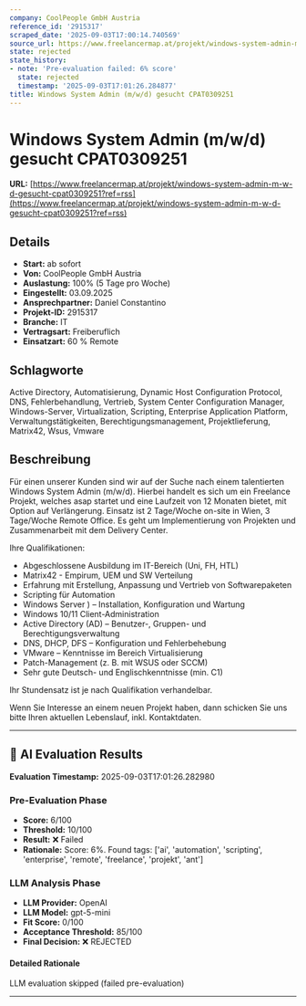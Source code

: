 ```yaml
---
company: CoolPeople GmbH Austria
reference_id: '2915317'
scraped_date: '2025-09-03T17:00:14.740569'
source_url: https://www.freelancermap.at/projekt/windows-system-admin-m-w-d-gesucht-cpat0309251?ref=rss
state: rejected
state_history:
- note: 'Pre-evaluation failed: 6% score'
  state: rejected
  timestamp: '2025-09-03T17:01:26.284877'
title: Windows System Admin (m/w/d) gesucht CPAT0309251
---
```



# Windows System Admin (m/w/d) gesucht CPAT0309251
**URL:** [https://www.freelancermap.at/projekt/windows-system-admin-m-w-d-gesucht-cpat0309251?ref=rss](https://www.freelancermap.at/projekt/windows-system-admin-m-w-d-gesucht-cpat0309251?ref=rss)
## Details
- **Start:** ab sofort
- **Von:** CoolPeople GmbH Austria
- **Auslastung:** 100% (5 Tage pro Woche)
- **Eingestellt:** 03.09.2025
- **Ansprechpartner:** Daniel Constantino
- **Projekt-ID:** 2915317
- **Branche:** IT
- **Vertragsart:** Freiberuflich
- **Einsatzart:** 60
                                                % Remote

## Schlagworte
Active Directory, Automatisierung, Dynamic Host Configuration Protocol, DNS, Fehlerbehandlung, Vertrieb, System Center Configuration Manager, Windows-Server, Virtualization, Scripting, Enterprise Application Platform, Verwaltungstätigkeiten, Berechtigungsmanagement, Projektlieferung, Matrix42, Wsus, Vmware

## Beschreibung
Für einen unserer Kunden sind wir auf der Suche nach einem talentierten Windows System Admin (m/w/d).
Hierbei handelt es sich um ein Freelance Projekt, welches asap startet und eine Laufzeit von 12 Monaten bietet, mit Option auf Verlängerung.
Einsatz ist 2 Tage/Woche on-site in Wien, 3 Tage/Woche Remote Office.
Es geht um Implementierung von Projekten und Zusammenarbeit mit dem Delivery Center.

Ihre Qualifikationen:
- Abgeschlossene Ausbildung im IT-Bereich (Uni, FH, HTL)
- Matrix42 - Empirum, UEM und SW Verteilung
- Erfahrung mit Erstellung, Anpassung und Vertrieb von Softwarepaketen
- Scripting für Automation
- Windows Server ) – Installation, Konfiguration und Wartung
- Windows 10/11 Client-Administration
- Active Directory (AD) – Benutzer-, Gruppen- und Berechtigungsverwaltung
- DNS, DHCP, DFS – Konfiguration und Fehlerbehebung
- VMware – Kenntnisse im Bereich Virtualisierung
- Patch-Management (z. B. mit WSUS oder SCCM)
- Sehr gute Deutsch- und Englischkenntnisse (min. C1)

Ihr Stundensatz ist je nach Qualifikation verhandelbar.

Wenn Sie Interesse an einem neuen Projekt haben, dann schicken Sie uns bitte Ihren aktuellen Lebenslauf, inkl. Kontaktdaten.

---

## 🤖 AI Evaluation Results

**Evaluation Timestamp:** 2025-09-03T17:01:26.282980

### Pre-Evaluation Phase
- **Score:** 6/100
- **Threshold:** 10/100
- **Result:** ❌ Failed
- **Rationale:** Score: 6%. Found tags: ['ai', 'automation', 'scripting', 'enterprise', 'remote', 'freelance', 'projekt', 'ant']

### LLM Analysis Phase
- **LLM Provider:** OpenAI
- **LLM Model:** gpt-5-mini
- **Fit Score:** 0/100
- **Acceptance Threshold:** 85/100
- **Final Decision:** ❌ REJECTED

#### Detailed Rationale
LLM evaluation skipped (failed pre-evaluation)

---
